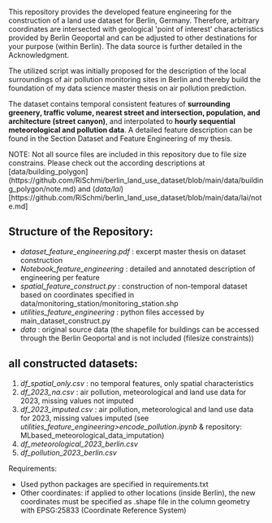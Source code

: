 <p> This repository provides the developed feature engineering for the construction of a land use dataset for Berlin, Germany. 
Therefore, arbitrary coordinates are intersected with geological 'point of interest' characteristics provided by Berlin Geoportal 
and can be adjusted to other destinations for your purpose (within Berlin). The data source is further detailed in the Acknowledgment. </p>

<p> The utilized script was initially proposed for the description of the local surroundings of air pollution monitoring sites in Berlin 
and thereby build the foundation of my data science master thesis on air pollution prediction. </p>

<p> The dataset contains temporal consistent features of <strong>surrounding greenery, traffic volume, nearest street and intersection, population, and architecture (street canyon)</strong>, and interpolated to <strong>hourly sequential meteorological and pollution data</strong>. A detailed feature description can be found in the Section Dataset and Feature Engineering of my thesis. </p>

<p> NOTE: Not all source files are included in this repository due to file size constrains. Please check out the according descriptions at [data/building_polygon](https://github.com/RiSchmi/berlin_land_use_dataset/blob/main/data/building_polygon/note.md) and (<em>data/lai</em>)[https://github.com/RiSchmi/berlin_land_use_dataset/blob/main/data/lai/note.md] <p>


<h2> Structure of the Repository: </h2>

- <em> dataset_feature_engineering.pdf </em>: excerpt master thesis on dataset construction
-	<em> Notebook_feature_engineering </em>: detailed and annotated description of engineering per feature 
-	<em> spatial_feature_construct.py </em>: construction of non-temporal dataset based on coordinates specified in data/monitoring_station/monitoring_station.shp
-	<em> utilities_feature_engineering </em>: python files accessed by main_dataset_construct.py
-	<em> data </em>: original source data (the shapefile for buildings can be accessed through the Berlin Geoportal and is not included (filesize constraints))

<h2> all constructed datasets:  </h2>	

1. <em> df_spatial_only.csv </em>: no temporal features, only spatial characteristics
2.	<em> df_2023_na.csv </em>: air pollution, meteorological and land use data for 2023, missing values not imputed
3.	<em> df_2023_imputed.csv </em>: air pollution, meteorological and land use data for 2023, missing values imputed (see <em> utilities_feature_engineering>encode_pollution.ipynb </em> & repository: MLbased_meteorological_data_imputation)
4.	<em> df_meteorological_2023_berlin.csv </em>
5. <em> df_pollution_2023_berlin.csv </em>

 	
Requirements:
-	Used python packages are specified in requirements.txt
-	Other coordinates: if applied to other locations (inside Berlin), the new coordinates must be specified as .shape file in the column geometry with EPSG:25833 (Coordinate Reference System)

